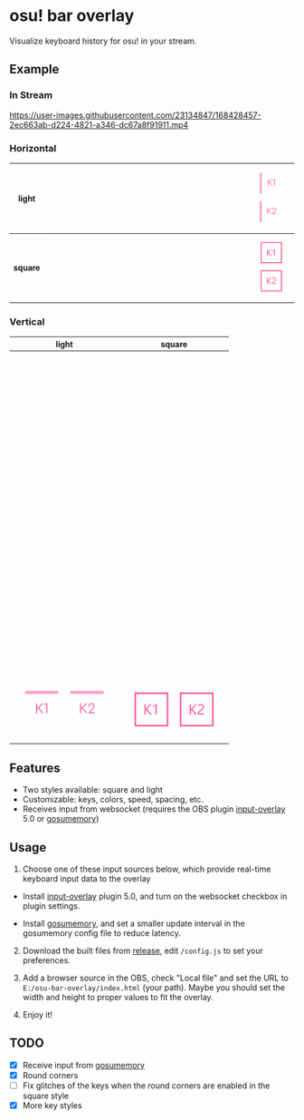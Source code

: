 # osu! bar overlay
Visualize keyboard history for osu! in your stream.

## Example

<p align="center">

### In Stream

https://user-images.githubusercontent.com/23134847/168428457-2ec663ab-d224-4821-a346-dc67a8f91911.mp4

### Horizontal

| __light__  |  ![](examples/horizontal_light.gif) |
:-------------------------:|:-------------------------:
| __square__  |  ![](examples/horizontal_square.gif) |

### Vertical

| __light__ | __square__ |
:-------------------------:|:-------------------------:
![](examples/vertical_light.gif)  |  ![](examples/vertical_square.gif)

</p>

## Features

- Two styles available: square and light
- Customizable: keys, colors, speed, spacing, etc.
- Receives input from websocket (requires the OBS plugin [input-overlay](https://github.com/univrsal/input-overlay) 5.0 or [gosumemory](https://github.com/l3lackShark/gosumemory))

## Usage

1. Choose one of these input sources below, which provide real-time keyboard input data to the overlay

+ Install [input-overlay](https://github.com/univrsal/input-overlay) plugin 5.0, and turn on the websocket checkbox in plugin settings.

+ Install [gosumemory](https://github.com/l3lackShark/gosumemory), and set a smaller update interval in the gosumemory config file to reduce latency.

2. Download the built files from [release](https://github.com/solstice23/osu-bar-overlay/releases), edit `/config.js` to set your preferences.

3. Add a browser source in the OBS, check "Local file" and set the URL to `E:/osu-bar-overlay/index.html` (your path). Maybe you should set the width and height to proper values to fit the overlay.

4. Enjoy it!


## TODO

- [x] Receive input from [gosumemory](https://github.com/l3lackShark/gosumemory)
- [x] Round corners
- [ ] Fix glitches of the keys when the round corners are enabled in the square style
- [x] More key styles
